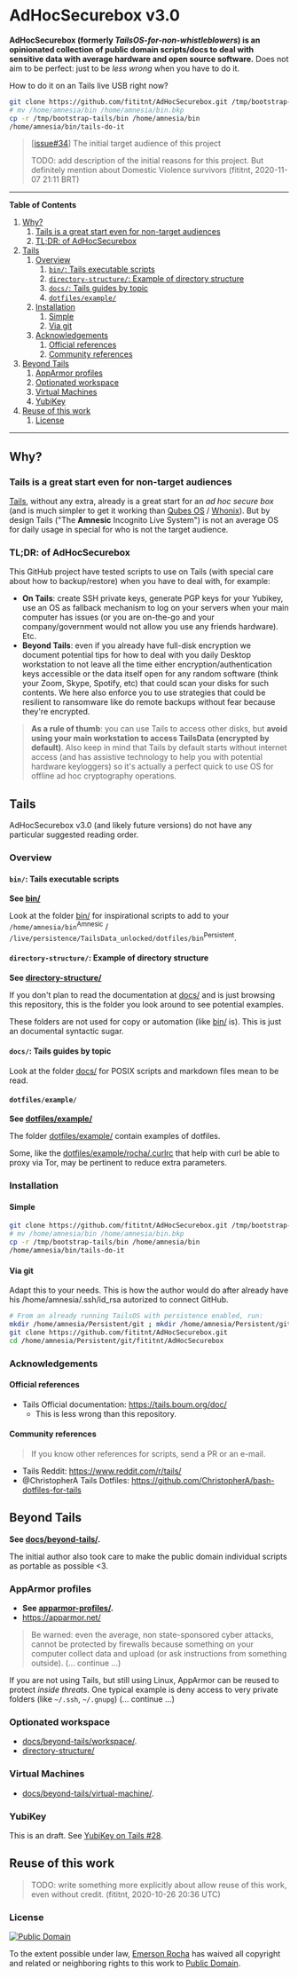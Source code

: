 # AdHocSecurebox v3.0
**AdHocSecurebox (formerly _TailsOS-for-non-whistleblowers_) is an opinionated collection of public domain scripts/docs to deal with sensitive data with average hardware and open source software.** Does not aim to be perfect: just to be _less wrong_ when you have to do it.

How to do it on an Tails live USB right now?

```bash
git clone https://github.com/fititnt/AdHocSecurebox.git /tmp/bootstrap-tails
# mv /home/amnesia/bin /home/amnesia/bin.bkp
cp -r /tmp/bootstrap-tails/bin /home/amnesia/bin
/home/amnesia/bin/tails-do-it
```

> [[issue#34](https://github.com/fititnt/AdHocSecurebox/issues/34)] The initial target audience of this project
>
> TODO: add description of the initial reasons for this project. But definitely mention about Domestic Violence survivors (fititnt, 2020-11-07 21:11 BRT) 

---

**Table of Contents**

<!-- TOC depthFrom:2 orderedList:true -->

1. [Why?](#why)
    1. [Tails is a great start even for non-target audiences](#tails-is-a-great-start-even-for-non-target-audiences)
    2. [TL;DR: of AdHocSecurebox](#tldr-of-adhocsecurebox)
2. [Tails](#tails)
    1. [Overview](#overview)
        1. [`bin/`: Tails executable scripts](#bin-tails-executable-scripts)
        2. [`directory-structure/`: Example of directory structure](#directory-structure-example-of-directory-structure)
        3. [`docs/`: Tails guides by topic](#docs-tails-guides-by-topic)
        4. [`dotfiles/example/`](#dotfilesexample)
    2. [Installation](#installation)
        1. [Simple](#simple)
        2. [Via git](#via-git)
    3. [Acknowledgements](#acknowledgements)
        1. [Official references](#official-references)
        2. [Community references](#community-references)
3. [Beyond Tails](#beyond-tails)
    1. [AppArmor profiles](#apparmor-profiles)
    2. [Optionated workspace](#optionated-workspace)
    3. [Virtual Machines](#virtual-machines)
    4. [YubiKey](#yubikey)
4. [Reuse of this work](#reuse-of-this-work)
    1. [License](#license)

<!-- /TOC -->

---

## Why?

### Tails is a great start even for non-target audiences

[Tails](https://tails.boum.org/), without any extra, already is a great start
for an _ad hoc secure box_ (and is much simpler to get it working than
[Qubes OS](https://www.qubes-os.org/) / [Whonix](https://www.whonix.org/)).
But by design Tails ("The **Amnesic** Incognito Live System") is not an average
OS for daily usage in special for who is not the target audience.

<!--

AdHocSecurebox does not try to "fix" Tails (because most fixes would make
it less secure for target audience), but, when makes sense, document
how to use Tails for specific tasks and how to make it portable to "Beyond
Tails".

-->

### TL;DR: of AdHocSecurebox

This GitHub project have tested scripts to use on Tails (with special care
about how to backup/restore) when you have to deal with, for example:

- **On Tails**: create SSH private keys, generate PGP keys for your Yubikey,
  use an OS as fallback mechanism to log on your servers when your main
  computer has issues (or you are on-the-go and your company/government
  would not allow you use any friends hardware). Etc.
- **Beyond Tails**: even if you already have full-disk encryption we
  document potential tips for how to deal with you daily Desktop
  workstation to not leave all the time either encryption/authentication
  keys accessible or the data itself open for any random software (think
  your Zoom, Skype, Spotify, etc) that could scan your disks for such
  contents. We here also enforce you to use strategies that could be
  resilient to ransomware like do remote backups without fear because
  they're encrypted.

> **As a rule of thumb**: you can use Tails to access other disks, but **avoid
  using your main workstation to access TailsData (encrypted by default)**.
  Also keep in mind that Tails by default starts without internet access
  (and has assistive technology to help you with potential hardware
  keyloggers) so it's actually a perfect quick to use OS for offline
  ad hoc cryptography operations.

<!--

- ### Non-objectives of AdHocSecurebox

(draft)

- Compared to all ideas behind Tor Browser and Tails the AdHocSecurebox
  does not try to "improve online anonymity".
-->

## Tails

AdHocSecurebox v3.0 (and likely future versions) do not have any
particular suggested reading order.

### Overview

#### `bin/`: Tails executable scripts

**See [bin/](bin/)**

Look at the folder [bin/](bin/) for inspirational scripts to add to your
`/home/amnesia/bin`<sup>Amnesic</sup> /
`/live/persistence/TailsData_unlocked/dotfiles/bin`<sup>Persistent</sup>.

#### `directory-structure/`: Example of directory structure

**See [directory-structure/](directory-structure/)**

If you don't plan to read the documentation at [docs/](docs/) and is just browsing
this repository, this is the folder you look around to see potential examples.

These folders are not used for copy or automation (like [bin/](bin/) is). This is
just an documental syntactic sugar.

#### `docs/`: Tails guides by topic

Look at the folder [docs/](docs/) for POSIX scripts and markdown files mean to be read.

#### `dotfiles/example/`

**See [dotfiles/example/](dotfiles/example/)**

The folder [dotfiles/example/](dotfiles/example/) contain examples of dotfiles.

Some, like the [dotfiles/example/rocha/.curlrc](dotfiles/example/rocha/.curlrc)
that help with curl be able to proxy via Tor, may be pertinent to reduce extra
parameters.

### Installation

#### Simple

```bash
git clone https://github.com/fititnt/AdHocSecurebox.git /tmp/bootstrap-tails
# mv /home/amnesia/bin /home/amnesia/bin.bkp
cp -r /tmp/bootstrap-tails/bin /home/amnesia/bin
/home/amnesia/bin/tails-do-it
```

#### Via git

Adapt this to your needs. This is how the author would do after already
have his /home/amnesia/.ssh/id_rsa autorized to connect GitHub.

```bash
# From an already running TailsOS with persistence enabled, run:
mkdir /home/amnesia/Persistent/git ; mkdir /home/amnesia/Persistent/git/fititnt/ ; cd /home/amnesia/Persistent/git/fititnt
git clone https://github.com/fititnt/AdHocSecurebox.git
cd /home/amnesia/Persistent/git/fititnt/AdHocSecurebox
```

### Acknowledgements

#### Official references

- Tails Official documentation: <https://tails.boum.org/doc/>
  - This is less wrong than this repository.

#### Community references

> If you know other references for scripts, send a PR or an e-mail.

- Tails Reddit: <https://www.reddit.com/r/tails/>
- @ChristopherA Tails Dotfiles: <https://github.com/ChristopherA/bash-dotfiles-for-tails>

## Beyond Tails

**See [docs/beyond-tails/](docs/beyond-tails/).**

The initial author also took care to make the public domain individual
scripts as portable as possible <3.

### AppArmor profiles

- **See [apparmor-profiles/](apparmor-profiles/).**
- <https://apparmor.net/>

> Be warned: even the average, non state-sponsored cyber attacks, cannot be
protected by firewalls because something on your computer collect data
and upload (or ask instructions from something outside). (... continue ...)

If you are not using Tails, but still using Linux, AppArmor can be reused
to protect _inside threats_. One typical example is deny access to
very private folders (like `~/.ssh`, `~/.gnupg`)  (... continue ...)

<!--
 _inside threats_

. Think, for example

 Depending of your Linux distribution you
may already be protected by AppArmor. For example: often
[Snap Apps](https://snapcraft.io/) (at least on Ubuntu)

> Note: RHEL/Fedora/CentOS uses SELinux instead of AppArmor.
-->

### Optionated workspace

- [docs/beyond-tails/workspace/](docs/beyond-tails/workspace/).
- [directory-structure/](directory-structure/)

### Virtual Machines

- [docs/beyond-tails/virtual-machine/](docs/beyond-tails/virtual-machine/).

### YubiKey

This is an draft. See [YubiKey on Tails #28](https://github.com/fititnt/AdHocSecurebox/issues/28).

## Reuse of this work

> TODO: write something more explicitly about allow reuse of this work, even
  without credit. (fititnt, 2020-10-26 20:36 UTC)

### License

[![Public Domain](https://i.creativecommons.org/p/zero/1.0/88x31.png)](UNLICENSE)

To the extent possible under law, [Emerson Rocha](https://github.com/fititnt)
has waived all copyright and related or neighboring rights to this work to
[Public Domain](UNLICENSE).
